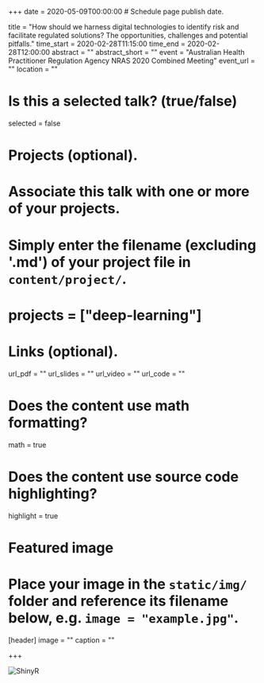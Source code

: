 +++
date = 2020-05-09T00:00:00  # Schedule page publish date.

title = "How should we harness digital technologies to identify risk and facilitate regulated solutions? The opportunities, challenges and potential pitfalls."
time_start = 2020-02-28T11:15:00
time_end = 2020-02-28T12:00:00
abstract = ""
abstract_short = ""
event = "Australian Health Practitioner Regulation Agency NRAS 2020 Combined Meeting"
event_url = ""
location = ""

# Is this a selected talk? (true/false)
selected = false

# Projects (optional).
#   Associate this talk with one or more of your projects.
#   Simply enter the filename (excluding '.md') of your project file in `content/project/`.
# projects = ["deep-learning"]

# Links (optional).
url_pdf = ""
url_slides = ""
url_video = ""
url_code = ""

# Does the content use math formatting?
math = true

# Does the content use source code highlighting?
highlight = true

# Featured image
# Place your image in the `static/img/` folder and reference its filename below, e.g. `image = "example.jpg"`.
[header]
image = ""
caption = ""

+++

![ShinyR](/img/machine_learning.png)
